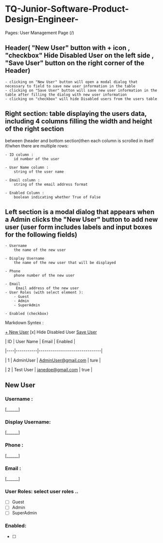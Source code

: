 # TQ-Junior-Software-Product-Design-Engineer-

Pages: 
User Management Page (/) 
## Header( "New User" button with + icon  , "checkbox" Hide Disabled User on the left side  , "Save User" button on the right corner of the Header)
    - clicking on "New User" button will open a modal dialog that necessary to field to save new user information in the table 
    - clicking on "Save User" button will save new user information in the table after filling the dialog with new user information 
    - clicking on "checkbox" will hide Disabled users from the users table

## Right section: table displaying the users data, including 4 columns filling the width and height of the right section 
between (header and bottom section)then each column is scrolled in itself if/when there are multiple rows:

    - ID column : 
        id number of the user

    - User Name column : 
        string of the user name

    - Email column : 
        string of the email address format 

    - Enabled Column : 
        boolean indicating whether True of False 

## Left section is a modal dialog that appears when a Admin clicks the "New User" button to add new user (user form includes labels and input boxes for the following fields)
    - Username
        the name of the new user

    - Display Username
        the name of the new user that will be displayed

    - Phone
        phone number of the new user
   
    - Email
         Email address of the new user
    - User Roles (with select element ):
        - Guest
        - Admin
        - SuperAdmin

    - Enabled (checkbox)


Markdown Syntex : 

[+ New User](#link)    [x]  Hide Disabled User                               [Save User](#link)


| ID | User Name |      Email          | Enabled  |

|----|-----------|--------------------------------|

| 1  | AdminUser | AdminUser@gmail.com | ture     |

| 2  | Test User | janedoe@gmail.com   | true     |




##  New User 

### Username : 

[______]  <!-- Input box -->

### Display Username:

[______]  <!-- Input box -->

### Phone :

[______]  <!-- Input box -->

### Email :

[______]  <!-- Input box -->

### User Roles: select user roles ..

- [ ] Guest
- [ ] Admin
- [ ] SuperAdmin

### Enabled: 

- [ ]  <!-- Checkbox -->



